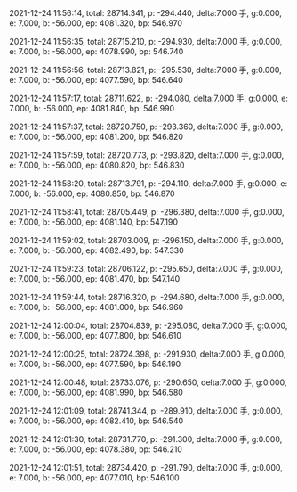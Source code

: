2021-12-24 11:56:14, total: 28714.341, p: -294.440, delta:7.000 手, g:0.000, e: 7.000, b: -56.000, ep: 4081.320, bp: 546.970

2021-12-24 11:56:35, total: 28715.210, p: -294.930, delta:7.000 手, g:0.000, e: 7.000, b: -56.000, ep: 4078.990, bp: 546.740

2021-12-24 11:56:56, total: 28713.821, p: -295.530, delta:7.000 手, g:0.000, e: 7.000, b: -56.000, ep: 4077.590, bp: 546.640

2021-12-24 11:57:17, total: 28711.622, p: -294.080, delta:7.000 手, g:0.000, e: 7.000, b: -56.000, ep: 4081.840, bp: 546.990

2021-12-24 11:57:37, total: 28720.750, p: -293.360, delta:7.000 手, g:0.000, e: 7.000, b: -56.000, ep: 4081.200, bp: 546.820

2021-12-24 11:57:59, total: 28720.773, p: -293.820, delta:7.000 手, g:0.000, e: 7.000, b: -56.000, ep: 4080.820, bp: 546.830

2021-12-24 11:58:20, total: 28713.791, p: -294.110, delta:7.000 手, g:0.000, e: 7.000, b: -56.000, ep: 4080.850, bp: 546.870

2021-12-24 11:58:41, total: 28705.449, p: -296.380, delta:7.000 手, g:0.000, e: 7.000, b: -56.000, ep: 4081.140, bp: 547.190

2021-12-24 11:59:02, total: 28703.009, p: -296.150, delta:7.000 手, g:0.000, e: 7.000, b: -56.000, ep: 4082.490, bp: 547.330

2021-12-24 11:59:23, total: 28706.122, p: -295.650, delta:7.000 手, g:0.000, e: 7.000, b: -56.000, ep: 4081.470, bp: 547.140

2021-12-24 11:59:44, total: 28716.320, p: -294.680, delta:7.000 手, g:0.000, e: 7.000, b: -56.000, ep: 4081.000, bp: 546.960

2021-12-24 12:00:04, total: 28704.839, p: -295.080, delta:7.000 手, g:0.000, e: 7.000, b: -56.000, ep: 4077.800, bp: 546.610

2021-12-24 12:00:25, total: 28724.398, p: -291.930, delta:7.000 手, g:0.000, e: 7.000, b: -56.000, ep: 4077.590, bp: 546.190

2021-12-24 12:00:48, total: 28733.076, p: -290.650, delta:7.000 手, g:0.000, e: 7.000, b: -56.000, ep: 4081.990, bp: 546.580

2021-12-24 12:01:09, total: 28741.344, p: -289.910, delta:7.000 手, g:0.000, e: 7.000, b: -56.000, ep: 4082.410, bp: 546.540

2021-12-24 12:01:30, total: 28731.770, p: -291.300, delta:7.000 手, g:0.000, e: 7.000, b: -56.000, ep: 4078.380, bp: 546.210

2021-12-24 12:01:51, total: 28734.420, p: -291.790, delta:7.000 手, g:0.000, e: 7.000, b: -56.000, ep: 4077.010, bp: 546.100